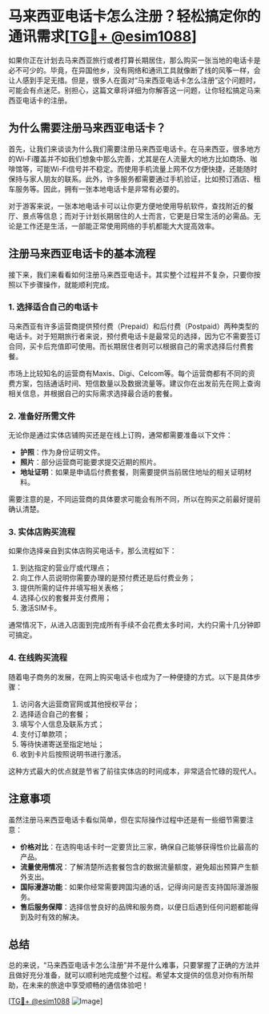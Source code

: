 # 马来西亚电话卡怎么注册？轻松搞定你的通讯需求[[TG💪+ @esim1088](https://t.me/s/esim1088)]

如果你正在计划去马来西亚旅行或者打算长期居住，那么购买一张当地的电话卡是必不可少的。毕竟，在异国他乡，没有网络和通讯工具就像断了线的风筝一样，会让人感到手足无措。但是，很多人在面对“马来西亚电话卡怎么注册”这个问题时，可能会有点迷茫。别担心，这篇文章将详细为你解答这一问题，让你轻松搞定马来西亚电话卡的注册。

## 为什么需要注册马来西亚电话卡？

首先，让我们来谈谈为什么我们需要注册马来西亚电话卡。在马来西亚，很多地方的Wi-Fi覆盖并不如我们想象中那么完善，尤其是在人流量大的地方比如商场、咖啡馆等，可能Wi-Fi信号并不稳定。而使用手机流量上网不仅方便快捷，还能随时保持与家人朋友的联系。此外，许多服务都需要通过手机验证，比如预订酒店、租车服务等。因此，拥有一张本地电话卡是非常有必要的。

对于游客来说，一张本地电话卡可以让你更方便地使用导航软件，查找附近的餐厅、景点等信息；而对于计划长期居住的人士而言，它更是日常生活的必需品。无论是工作还是生活，一部能正常使用网络的手机都能大大提高效率。

## 注册马来西亚电话卡的基本流程

接下来，我们来看看如何注册马来西亚电话卡。其实整个过程并不复杂，只要你按照以下步骤操作，就能顺利完成。

### 1. 选择适合自己的电话卡

马来西亚有许多运营商提供预付费（Prepaid）和后付费（Postpaid）两种类型的电话卡。对于短期旅行者来说，预付费电话卡是最常见的选择，因为它不需要签订合同，买卡后充值即可使用。而长期居住者则可以根据自己的需求选择后付费套餐。

市场上比较知名的运营商有Maxis、Digi、Celcom等。每个运营商都有不同的资费方案，包括通话时间、短信数量以及数据流量等。建议你在出发前先在网上查询相关信息，并根据自己的实际需求选择最合适的套餐。

### 2. 准备好所需文件

无论你是通过实体店铺购买还是在线上订购，通常都需要准备以下文件：

- **护照**：作为身份证明文件。
- **照片**：部分运营商可能要求提交近期的照片。
- **地址证明**：如果是申请后付费套餐，则需要提供当前居住地址的相关证明材料。

需要注意的是，不同运营商的具体要求可能会有所不同，所以在购买之前最好提前确认清楚。

### 3. 实体店购买流程

如果你选择亲自到实体店购买电话卡，那么流程如下：

1. 到达指定的营业厅或代理点；
2. 向工作人员说明你需要办理的是预付费还是后付费业务；
3. 提供所需的证件并填写相关表格；
4. 选择心仪的套餐并支付费用；
5. 激活SIM卡。

通常情况下，从进入店面到完成所有手续不会花费太多时间，大约只需十几分钟即可搞定。

### 4. 在线购买流程

随着电子商务的发展，在网上购买电话卡也成为了一种便捷的方式。以下是具体步骤：

1. 访问各大运营商官网或其他授权平台；
2. 选择适合自己的套餐；
3. 填写个人信息及联系方式；
4. 支付订单款项；
5. 等待快递寄送至指定地址；
6. 收到卡片后按照说明书进行激活。

这种方式最大的优点就是节省了前往实体店的时间成本，非常适合忙碌的现代人。

## 注意事项

虽然注册马来西亚电话卡看似简单，但在实际操作过程中还是有一些细节需要注意：

- **价格对比**：在选购电话卡时一定要货比三家，确保自己能够获得性价比最高的产品。
- **流量使用情况**：了解清楚所选套餐包含的数据流量额度，避免超出预算产生额外支出。
- **国际漫游功能**：如果你经常需要跨国沟通的话，记得询问是否支持国际漫游服务。
- **售后服务保障**：选择信誉良好的品牌和服务商，以便日后遇到任何问题都能得到及时有效的解决。

## 总结

总的来说，“马来西亚电话卡怎么注册”并不是什么难事，只要掌握了正确的方法并且做好充分准备，就可以顺利地完成整个过程。希望本文提供的信息对你有所帮助，在未来的旅途中享受顺畅的通信体验吧！

[[TG💪+ @esim1088](https://t.me/s/esim1088) ![Image](https://i.postimg.cc/4NQfJmqS/Snipaste-2025-05-13-00-14-12.png)]